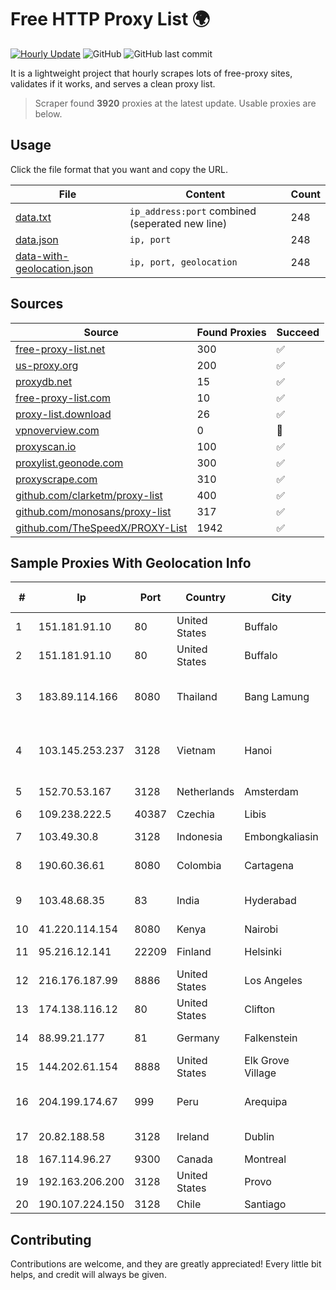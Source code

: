 
# Free HTTP Proxy List 🌍

[![Hourly Update](https://github.com/mertguvencli/http-proxy-list/actions/workflows/main.yml/badge.svg?branch=main)](https://github.com/mertguvencli/http-proxy-list/actions/workflows/main.yml)
![GitHub](https://img.shields.io/github/license/mertguvencli/http-proxy-list)
![GitHub last commit](https://img.shields.io/github/last-commit/mertguvencli/http-proxy-list)

It is a lightweight project that hourly scrapes lots of free-proxy sites, validates if it works, and serves a clean proxy list.


> Scraper found **3920** proxies at the latest update. Usable proxies are below.

## Usage

Click the file format that you want and copy the URL.


|File|Content|Count|
|----|-------|-----|
|[data.txt](https://raw.githubusercontent.com/mertguvencli/http-proxy-list/main/proxy-list/data.txt)|`ip_address:port` combined (seperated new line)|248|
|[data.json](https://raw.githubusercontent.com/mertguvencli/http-proxy-list/main/proxy-list/data.json)|`ip, port`|248|
|[data-with-geolocation.json](https://raw.githubusercontent.com/mertguvencli/http-proxy-list/main/proxy-list/data-with-geolocation.json)|`ip, port, geolocation`|248|

## Sources

|Source|Found Proxies|Succeed|
|------|-------------|-------|
|[free-proxy-list.net](https://free-proxy-list.net)|300|✅|
|[us-proxy.org](https://www.us-proxy.org)|200|✅|
|[proxydb.net](http://proxydb.net)|15|✅|
|[free-proxy-list.com](https://free-proxy-list.com/?page=&port=&type%5B%5D=http&type%5B%5D=https&up_time=0&search=Search)|10|✅|
|[proxy-list.download](https://www.proxy-list.download/HTTP)|26|✅|
|[vpnoverview.com](https://vpnoverview.com/privacy/anonymous-browsing/free-proxy-servers)|0|🚫|
|[proxyscan.io](https://www.proxyscan.io)|100|✅|
|[proxylist.geonode.com](https://proxylist.geonode.com/api/proxy-list?limit=300&page=1&sort_by=lastChecked&sort_type=desc&protocols=http,https)|300|✅|
|[proxyscrape.com](https://api.proxyscrape.com/v2/?request=displayproxies&protocol=http&timeout=10000&country=all&ssl=all&anonymity=all)|310|✅|
|[github.com/clarketm/proxy-list](https://raw.githubusercontent.com/clarketm/proxy-list/master/proxy-list-raw.txt)|400|✅|
|[github.com/monosans/proxy-list](https://raw.githubusercontent.com/monosans/proxy-list/main/proxies/http.txt)|317|✅|
|[github.com/TheSpeedX/PROXY-List](https://raw.githubusercontent.com/TheSpeedX/PROXY-List/master/http.txt)|1942|✅|


## Sample Proxies With Geolocation Info

|#|Ip|Port|Country|City|Internet Service Provider|
|-|--|----|-------|----|-------------------------|
|1|151.181.91.10|80|United States|Buffalo|Fibertech Networks|
|2|151.181.91.10|80|United States|Buffalo|Fibertech Networks|
|3|183.89.114.166|8080|Thailand|Bang Lamung|Triple T Broadband Public Company Limited|
|4|103.145.253.237|3128|Vietnam|Hanoi|Enterprise Sortware Company Limited|
|5|152.70.53.167|3128|Netherlands|Amsterdam|Oracle Corporation|
|6|109.238.222.5|40387|Czechia|Libis|Planet A, a.s.|
|7|103.49.30.8|3128|Indonesia|Embongkaliasin|PT Pascal Solusi Nusantara|
|8|190.60.36.61|8080|Colombia|Cartagena|IFX NETWORKS COLOMBIA|
|9|103.48.68.35|83|India|Hyderabad|Country Online Services PVT LTD|
|10|41.220.114.154|8080|Kenya|Nairobi|COMMSOL|
|11|95.216.12.141|22209|Finland|Helsinki|Hetzner Online GmbH|
|12|216.176.187.99|8886|United States|Los Angeles|Wowrack.com|
|13|174.138.116.12|80|United States|Clifton|DigitalOcean, LLC|
|14|88.99.21.177|81|Germany|Falkenstein|Hetzner Online GmbH|
|15|144.202.61.154|8888|United States|Elk Grove Village|The Constant Company|
|16|204.199.174.67|999|Peru|Arequipa|Level 3 Communications, Inc.|
|17|20.82.188.58|3128|Ireland|Dublin|Microsoft Corporation|
|18|167.114.96.27|9300|Canada|Montreal|OVH SAS|
|19|192.163.206.200|3128|United States|Provo|Unified Layer|
|20|190.107.224.150|3128|Chile|Santiago|WOM S.A.|



## Contributing

Contributions are welcome, and they are greatly appreciated! Every
little bit helps, and credit will always be given.

